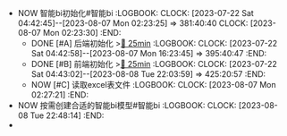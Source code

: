 - NOW 智能bi初始化#智能bi
  :LOGBOOK:
  CLOCK: [2023-07-22 Sat 04:42:45]--[2023-08-07 Mon 02:23:25] =>  381:40:40
  CLOCK: [2023-08-07 Mon 02:23:30]
  :END:
	- DONE [#A] 后端初始化 >[🍅 25min](#agenda-pomo://?t=f-1691389158266-1500)
	  :LOGBOOK:
	  CLOCK: [2023-07-22 Sat 04:42:58]--[2023-08-07 Mon 16:23:45] =>  395:40:47
	  :END:
	- DONE [#B] 前端初始化 >[🍅 25min](#agenda-pomo://?t=f-1691396654712-1500)
	  :LOGBOOK:
	  CLOCK: [2023-07-22 Sat 04:43:02]--[2023-08-08 Tue 22:03:59] =>  425:20:57
	  :END:
	- NOW [#C] 读取excel表文件
	  :LOGBOOK:
	  CLOCK: [2023-08-07 Mon 02:27:21]
	  :END:
- NOW 按需创建合适的智能bi模型#智能bi
  :LOGBOOK:
  CLOCK: [2023-08-08 Tue 22:48:14]
  :END:
-